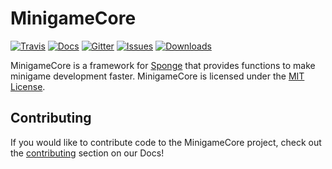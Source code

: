 # MinigameCore
[![Travis]](https://travis-ci.org/MinigameCore/MinigameCore)
[![Docs]](http://minigamecore.github.io/Docs/)
[![Gitter]](https://gitter.im/MinigameCore/MinigameCore)
[![Issues]](http://www.github.com/MinigameCore/MinigameCore/issues/) [![Downloads]](http://www.github.com/MinigameCore/MinigameCore/releases/)

MinigameCore is a framework for [Sponge](https://www.spongepowered.org/) that provides functions to make minigame development faster.
MinigameCore is licensed under the [MIT License](https://tldrlegal.com/license/mit-license).

## Contributing

If you would like to contribute code to the MinigameCore project, check out the [contributing](http://minigamecore.github.io/Docs/contributing.html) section on our Docs!

[License]: https://img.shields.io/badge/License-MIT-brightgreen.svg?style=flat-square
[Issues]: https://img.shields.io/github/issues/MinigameCore/MinigameCore.svg?style=flat-square
[Downloads]: https://img.shields.io/github/downloads/MinigameCore/MinigameCore/total.svg?style=flat-square
[Gitter]: https://img.shields.io/badge/chat-on_gitter-3F51B5.svg?style=flat-square
[Travis]: https://img.shields.io/travis/MinigameCore/MinigameCore/master.svg?style=flat-square
[Docs]: https://img.shields.io/badge/Official-Docs-2196F3.svg?style=flat-square
